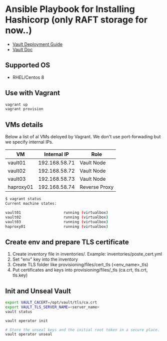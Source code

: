 # Ansible Playbook for Installing Hashicorp (only RAFT storage for now..)

* [Vault Deployment Guide](https://learn.hashicorp.com/tutorials/vault/raft-deployment-guide?in=vault/raft)
* [Vault Doc](https://www.vaultproject.io/docs/configuration/storage/raft)
## Supported OS

* RHEL/Centos 8
## Use with Vagrant

```bash
vagrant up
vagrant provision
```
## VMs details

Below a list of al VMs deloyed by Vagrant. 
We don't use port-forwading but we specify internal IPs.

|    VM     | Internal IP    |     Role       |
|-----------|----------------|----------------|
| vault01   |  192.168.58.71 |  Vault Node    |
| vault02   |  192.168.58.72 |  Vault Node    |
| vault03   |  192.168.58.73 |  Vault Node    |
| haproxy01 |  192.168.58.74 |  Reverse Proxy |

```bash
$ vagrant status
Current machine states:

vault01                   running (virtualbox)
vault02                   running (virtualbox)
vault03                   running (virtualbox)
haproxy01                 running (virtualbox)
```

## Create env and prepare TLS certificate

1. Create inventory file in inventories/. Example:  inventories/poste_cert.yml
2. Set "env" key into the inventory
3. Create TLS folder like provisioning/files/cert_tls (<env_name>_tls)
4. Put certificates and keys into provisioning/files/<env>_tls (ca.crt, tls.crt, tls.key)
## Init and Unseal Vault

```bash
export VAULT_CACERT=/opt/vault/tls/ca.crt
export VAULT_TLS_SERVER_NAME=<server_name>
vault status

vault operator init

# Store the unseal keys and the initial root token in a secure place.
vault operator unseal
```
